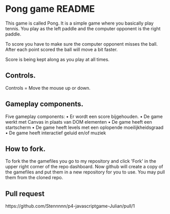 <h1>Pong game README</h1>
This game is called Pong. It is a simple game where you basically play tennis. 
You play as the left paddle and the computer opponent is the right paddle.

To score you have to make sure the computer opponent misses the ball.
After each point scored the ball will move a bit faster.

Score is being kept along as you play at all times. 

<h2>Controls.</h2>
Controls = Move the mouse up or down.


<h2>Gameplay components.</h2>

Five gameplay components:
• Er wordt een score bijgehouden. 
• De game werkt met Canvas in plaats van DOM elementen
• De game heeft een startscherm
• De game heeft levels met een oplopende moeilijkheidsgraad 
• De game heeft interactief geluid en/of muziek

<h2>How to fork.</h2>

To fork the the gamefiles you go to my repository and click 'Fork' in the upper right corner of the repo dashboard. 
Now github will create a copy of the gamefiles and put them in a new repository for you to use. You may pull them from the cloned repo.

<h2>Pull request</h2>
https://github.com/Stennnnn/p4-javascriptgame-Julian/pull/1
